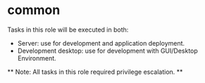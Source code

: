 common
======

Tasks in this role will be executed in both:
- Server: use for development and application deployment.
- Development desktop: use for development with GUI/Desktop Environment.

** Note: All tasks in this role required privilege escalation. **

